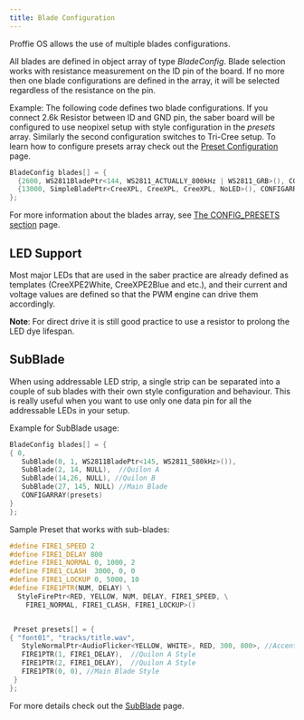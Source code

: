 ```yaml
---
title: Blade Configuration
---
```

Proffie OS allows the use of multiple blades configurations.

All blades are defined in object array of type _BladeConfig_.
Blade selection works with resistance measurement on the ID pin of the board. If no more then one blade configurations are defined in the array, it will be selected regardless of the resistance on the pin.

Example:
The following code defines two blade configurations. 
If you connect 2.6k Resistor between ID and GND pin, the saber board will be configured to use neopixel setup with style configuration in the _presets_ array. Similarly the second configuration switches to Tri-Cree setup.
To learn how to configure presets array check out the [Preset Configuration](../preset-configuration.md) page.
```cpp
BladeConfig blades[] = {
  {2600, WS2811BladePtr<144, WS2811_ACTUALLY_800kHz | WS2811_GRB>(), CONFIGARRAY(presets) },
  {13000, SimpleBladePtr<CreeXPL, CreeXPL, CreeXPL, NoLED>(), CONFIGARRAY(white_presets) },
};
```
For more information about the blades array, see [The CONFIG_PRESETS section](../the-config_presets-section.md) page.

## LED Support
Most major LEDs that are used in the saber practice are already defined as templates
(CreeXPE2White, CreeXPE2Blue and etc.), and their current and voltage values are defined so that the PWM engine can drive them accordingly.

**Note**: For direct drive it is still good practice to use a resistor to prolong the LED dye lifespan.

## SubBlade
When using addressable LED strip, a single strip can be separated into a couple of sub blades with their own style configuration and behaviour. This is really useful when you want to use only one data pin for all the addressable LEDs in your setup.

Example for SubBlade usage:
```cpp
BladeConfig blades[] = {
{ 0,
   SubBlade(0, 1, WS2811BladePtr<145, WS2811_580kHz>()),
   SubBlade(2, 14, NULL),  //Quilon A
   SubBlade(14,26, NULL), //Quilon B
   SubBlade(27, 145, NULL) //Main Blade
   CONFIGARRAY(presets) 
}
};
```

Sample Preset that works with sub-blades:
```cpp
#define FIRE1_SPEED 2
#define FIRE1_DELAY 800
#define FIRE1_NORMAL 0, 1000, 2
#define FIRE1_CLASH  3000, 0, 0
#define FIRE1_LOCKUP 0, 5000, 10
#define FIRE1PTR(NUM, DELAY) \
  StyleFirePtr<RED, YELLOW, NUM, DELAY, FIRE1_SPEED, \
    FIRE1_NORMAL, FIRE1_CLASH, FIRE1_LOCKUP>()


 Preset presets[] = {
{ "font01", "tracks/title.wav",
   StyleNormalPtr<AudioFlicker<YELLOW, WHITE>, RED, 300, 800>, //Accent Pixel Style
   FIRE1PTR(1, FIRE1_DELAY),  //Quilon A Style
   FIRE1PTR(2, FIRE1_DELAY),  //Quilon A Style
   FIRE1PTR(0, 0), //Main Blade Style
 }
};
```
For more details check out the [SubBlade](subblade.md) page.

